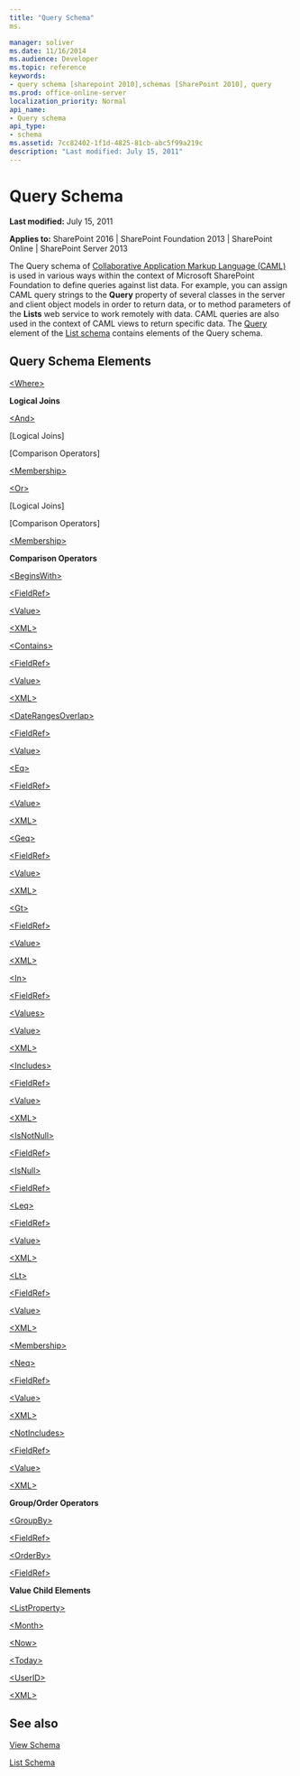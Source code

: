 ```yaml
---
title: "Query Schema"
ms.

manager: soliver
ms.date: 11/16/2014
ms.audience: Developer
ms.topic: reference
keywords:
- query schema [sharepoint 2010],schemas [SharePoint 2010], query
ms.prod: office-online-server
localization_priority: Normal
api_name:
- Query schema
api_type:
- schema
ms.assetid: 7cc82402-1f1d-4825-81cb-abc5f99a219c
description: "Last modified: July 15, 2011"
---
```


# Query Schema

 **Last modified:** July 15, 2011 
  
 **Applies to:** SharePoint 2016 | SharePoint Foundation 2013 | SharePoint Online | SharePoint Server 2013
  
The Query schema of [Collaborative Application Markup Language (CAML)](introduction-to-collaborative-application-markup-language-caml.md) is used in various ways within the context of Microsoft SharePoint Foundation to define queries against list data. For example, you can assign CAML query strings to the **Query** property of several classes in the server and client object models in order to return data, or to method parameters of the **Lists** web service to work remotely with data. CAML queries are also used in the context of CAML views to return specific data. The [Query](query-element-list.md) element of the [List schema](list-schema.md) contains elements of the Query schema. 
  
## Query Schema Elements

[\<Where\>](where-element-query.md)
  
 **Logical Joins**
  
[\<And\>](and-element-query.md)
  
 [Logical Joins] 
  
 [Comparison Operators] 
  
[\<Membership\>](membership-element-query.md)
  
[\<Or\>](or-element-query.md)
  
 [Logical Joins] 
  
 [Comparison Operators] 
  
[\<Membership\>](membership-element-query.md)
  
 **Comparison Operators**
  
[\<BeginsWith\>](beginswith-element-query.md)
  
[\<FieldRef\>](fieldref-element-query.md)
  
[\<Value\>](value-element-query.md)
  
[\<XML\>](xml-element.md)
  
[\<Contains\>](contains-element-query.md)
  
[\<FieldRef\>](fieldref-element-query.md)
  
[\<Value\>](value-element-query.md)
  
[\<XML\>](xml-element.md)
  
[\<DateRangesOverlap\>](daterangesoverlap-element-query.md)
  
[\<FieldRef\>](fieldref-element-query.md)
  
[\<Value\>](value-element-query.md)
  
[\<Eq\>](eq-element-query.md)
  
[\<FieldRef\>](fieldref-element-query.md)
  
[\<Value\>](value-element-query.md)
  
[\<XML\>](xml-element.md)
  
[\<Geq\>](geq-element-query.md)
  
[\<FieldRef\>](fieldref-element-query.md)
  
[\<Value\>](value-element-query.md)
  
[\<XML\>](xml-element.md)
  
[\<Gt\>](gt-element-query.md)
  
[\<FieldRef\>](fieldref-element-query.md)
  
[\<Value\>](value-element-query.md)
  
[\<XML\>](xml-element.md)
  
[\<In\>](in-element-query.md)
  
[\<FieldRef\>](fieldref-element-query.md)
  
[\<Values\>](values-element-query.md)
  
[\<Value\>](value-element-query.md)
  
[\<XML\>](xml-element.md)
  
[\<Includes\>](includes-element-query.md)
  
[\<FieldRef\>](fieldref-element-query.md)
  
[\<Value\>](value-element-query.md)
  
[\<XML\>](xml-element.md)
  
[\<IsNotNull\>](isnotnull-element-query.md)
  
[\<FieldRef\>](fieldref-element-query.md)
  
[\<IsNull\>](isnull-element-query.md)
  
[\<FieldRef\>](fieldref-element-query.md)
  
[\<Leq\>](leq-element-query.md)
  
[\<FieldRef\>](fieldref-element-query.md)
  
[\<Value\>](value-element-query.md)
  
[\<XML\>](xml-element.md)
  
[\<Lt\>](lt-element-query.md)
  
[\<FieldRef\>](fieldref-element-query.md)
  
[\<Value\>](value-element-query.md)
  
[\<XML\>](xml-element.md)
  
[\<Membership\>](membership-element-query.md)
  
[\<Neq\>](neq-element-query.md)
  
[\<FieldRef\>](fieldref-element-query.md)
  
[\<Value\>](value-element-query.md)
  
[\<XML\>](xml-element.md)
  
[\<NotIncludes\>](notincludes-element-query.md)
  
[\<FieldRef\>](fieldref-element-query.md)
  
[\<Value\>](value-element-query.md)
  
[\<XML\>](xml-element.md)
  
 **Group/Order Operators**
  
[\<GroupBy\>](groupby-element-query.md)
  
[\<FieldRef\>](fieldref-element-query.md)
  
[\<OrderBy\>](orderby-element-query.md)
  
[\<FieldRef\>](fieldref-element-query.md)
  
 **Value Child Elements**
  
[\<ListProperty\>](listproperty-element-query.md)
  
[\<Month\>](month-element-query.md)
  
[\<Now\>](now-element-query.md)
  
[\<Today\>](today-element-query.md)
  
[\<UserID\>](userid-element-query.md)
  
[\<XML\>](xml-element.md)
  
## See also



[View Schema](view-schema.md)
  
[List Schema](list-schema.md)

